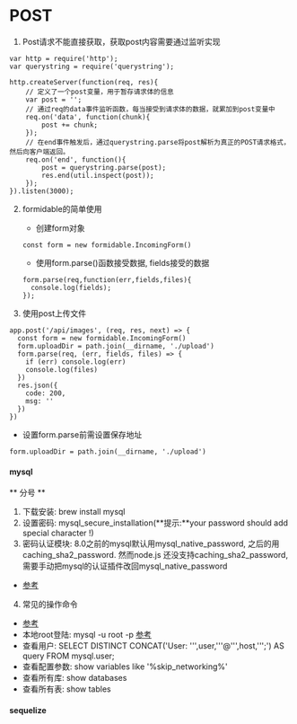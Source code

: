 # POST
1. Post请求不能直接获取，获取post内容需要通过监听实现
```
var http = require('http');
var querystring = require('querystring');
 
http.createServer(function(req, res){
    // 定义了一个post变量，用于暂存请求体的信息
    var post = '';     
    // 通过req的data事件监听函数，每当接受到请求体的数据，就累加到post变量中
    req.on('data', function(chunk){    
        post += chunk;
    });
    // 在end事件触发后，通过querystring.parse将post解析为真正的POST请求格式，然后向客户端返回。
    req.on('end', function(){    
        post = querystring.parse(post);
        res.end(util.inspect(post));
    });
}).listen(3000);
```

2. formidable的简单使用
    + 创建form对象
    ```
    const form = new formidable.IncomingForm()
    ```
    + 使用form.parse()函数接受数据, fields接受的数据
    ```
    form.parse(req,function(err,fields,files){
      console.log(fields);
    });
    ```

3. 使用post上传文件
```
app.post('/api/images', (req, res, next) => {
  const form = new formidable.IncomingForm()
  form.uploadDir = path.join(__dirname, './upload')
  form.parse(req, (err, fields, files) => {
    if (err) console.log(err)
    console.log(files)
  })
  res.json({
    code: 200,
    msg: ''
  })
})
```
+ 设置form.parse前需设置保存地址
```
form.uploadDir = path.join(__dirname, './upload')
```
#### mysql
** 分号 **
1. 下载安装: brew install mysql
2. 设置密码: mysql_secure_installation(**提示:**your password should add special character !)
3. 密码认证模块: 8.0之前的mysql默认用mysql_native_password, 之后的用caching_sha2_password. 然而node.js 还没支持caching_sha2_password, 需要手动把mysql的认证插件改回mysql_native_password
  - [参考](https://stackoverflow.com/questions/29866133/cant-connect-to-mysql-with-sequelize)
4. 常见的操作命令
  - [参考](https://www.jianshu.com/p/92d47d986a4e)
  - 本地root登陆: mysql -u root -p   [参考](https://blog.csdn.net/helloxiaozhe/article/details/76229074)
  - 查看用户: SELECT DISTINCT CONCAT('User: ''',user,'''@''',host,''';') AS query FROM mysql.user;
  - 查看配置参数: show variables like '%skip_networking%'
  - 查看所有库: show databases
  - 查看所有表: show tables

#### sequelize